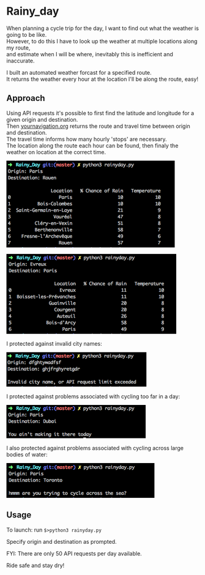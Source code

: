 # Rainy_day

When planning a cycle trip for the day, I want to find out what the weather is going to be like.
<br />
However, to do this I have to look up the weather at multiple locations along my route,
<br />
and estimate when I will be where, inevitably this is inefficient and inaccurate.

I built an automated weather forcast for a specified route.
<br />
It returns the weather every hour at the location I'll be along the route, easy!

## Approach

Using API requests it's possible to first find the latitude and longitude for a given origin and destination.
<br />
Then [yournavigation.org](http://yournavigation.org) returns the route and travel time between origin and destination.
<br />
The travel time informs how many hourly 'stops' are necessary.
<br />
The location along the route each hour can be found, then finaly the weather on location at the correct time.

![image of correct output](./images/Paris-Rouen.png)

![image of correct output2](./images/Evreux-Paris.png)

I protected against invalid city names:

![image of Invalid city name](./images/Invalidcityname.png)

I protected against problems associated with cycling too far in a day:

![image of Paris-Dubai](./images/Paris-Dubai,toofar.png)

I also protected against problems associated with cycling across large bodies of water:

![image of Paris-Toronto](./images/Paris-Toronto,acrosssea.png)

## Usage

To launch: run ``` $>python3 rainyday.py ```

Specify origin and destination as prompted.

FYI: There are only 50 API requests per day available.

Ride safe and stay dry!
